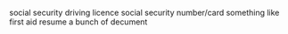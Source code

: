 social security
driving licence
social security number/card
something like first aid
resume
a bunch of decument